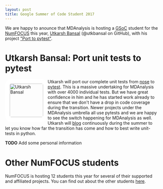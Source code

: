 ```yaml
---
layout: post
title: Google Summer of Code Student 2017
---
```


We are happy to anounce that MDAnalysis is hosting a [GSoC][gsoc] student for
the [NumFOCUS][numfocus] this year, [Utkarsh Bansal][utkarsh-blog] (@utkbansal
on GitHub), with his project ["Port to pytest"][utkarsh-gsoc].

# Utkarsh Bansal: Port unit tests to pytest

<img
src="https://avatars2.githubusercontent.com/u/8345336?v=3&s=460"
title="Utkarsh Bansal" alt="Utkarsh Bansal"
style="float: left; width: 110px; height: 110px; border-radius: 20px; border: 15px solid white" />

Utkarsh will port our complete unit tests
from [nose](http://nose.readthedocs.io/en/latest/testing.html)
to [pytest](https://docs.pytest.org/en/latest/). This is a massive undertaking
for MDAnalysis with over 4000 individual tests. But we have great confidence in
him and he has started work already to ensure that we don't have a drop in code
coverage during the transition. Newer projects under the MDAnalysis umbrella all
use pytests and we are happy to see the switch happening for MDAnalysis as well.
Utkarsh will [blog][utkarsh-blog] continuously during the summer to let you know
how far the transition has come and how to best write unit-tests in python.

**TODO** Add some personal information

# Other NumFOCUS students

NumFOCUS is hosting 12 students this year for several of their supported and
affiliated projects. You can find out about the other
students
[here](https://github.com/numfocus/gsoc/blob/master/2017/accepted_student_blogs.md).

[gsoc]: https://summerofcode.withgoogle.com
[numfocus]: https://www.numfocus.org/
[utkarsh-gsoc]: https://summerofcode.withgoogle.com/projects/#5803653609816064
[utkarsh-blog]: http://utkarshbansal.me/
